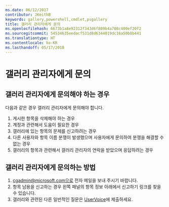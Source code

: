 ```yaml
---
ms.date: 06/12/2017
contributor: JKeithB
keywords: gallery,powershell,cmdlet,psgallery
title: 갤러리 관리자에게 문의
ms.openlocfilehash: 6673b1a8e92312f343d6f809b4a708c400ef20f2
ms.sourcegitcommit: 54534635eedacf531d8d6344019dc16a50b8b441
ms.translationtype: HT
ms.contentlocale: ko-KR
ms.lasthandoff: 05/17/2018
---
```

# <a name="contact-gallery-administrators"></a>갤러리 관리자에게 문의

## <a name="when-to-contact-gallery-administrators"></a>갤러리 관리자에게 문의해야 하는 경우

다음과 같은 경우 갤러리 관리자에게 문의해야 합니다.

1. 게시한 항목을 삭제해야 하는 경우
2. 계정과 관련해서 도움이 필요한 경우
3. 갤러리에 있는 항목의 문제를 신고하려는 경우
4. 다른 사용자와 항목 이름 분쟁이 발생했으며 사용자에게 문의하여 분쟁을 해결할 수 없는 경우
5. 갤러리의 항목과 관련해서 갤러리 관리자의 연락을 받았으며 응답하려는 경우

## <a name="how-to-contact-gallery-administrators"></a>갤러리 관리자에게 문의하는 방법

1. cgadmin@microsoft.com으로 전자 메일을 보내 주시기 바랍니다.
2. 항목 남용을 신고하는 경우 왼쪽 패널의 항목 정보 아래에서 신고하기 링크를 찾을 수 있습니다.
3. 갤러리와 관련된 다른 일반적인 질문은 [UserVoice](http://windowsserver.uservoice.com/forums/301869-powershell)에 제출하세요.
